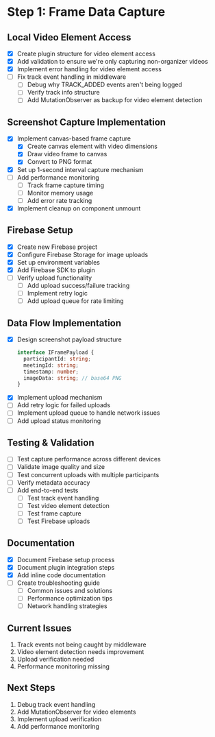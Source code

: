 # Step 1: Frame Data Capture

## Local Video Element Access
- [x] Create plugin structure for video element access
- [x] Add validation to ensure we're only capturing non-organizer videos
- [x] Implement error handling for video element access
- [ ] Fix track event handling in middleware
  - [ ] Debug why TRACK_ADDED events aren't being logged
  - [ ] Verify track info structure
  - [ ] Add MutationObserver as backup for video element detection

## Screenshot Capture Implementation
- [x] Implement canvas-based frame capture
  - [x] Create canvas element with video dimensions
  - [x] Draw video frame to canvas
  - [x] Convert to PNG format
- [x] Set up 1-second interval capture mechanism
- [ ] Add performance monitoring
  - [ ] Track frame capture timing
  - [ ] Monitor memory usage
  - [ ] Add error rate tracking
- [x] Implement cleanup on component unmount

## Firebase Setup
- [x] Create new Firebase project
- [x] Configure Firebase Storage for image uploads
- [x] Set up environment variables
- [x] Add Firebase SDK to plugin
- [ ] Verify upload functionality
  - [ ] Add upload success/failure tracking
  - [ ] Implement retry logic
  - [ ] Add upload queue for rate limiting

## Data Flow Implementation
- [x] Design screenshot payload structure
  ```typescript
  interface IFramePayload {
    participantId: string;
    meetingId: string;
    timestamp: number;
    imageData: string; // base64 PNG
  }
  ```
- [x] Implement upload mechanism
- [ ] Add retry logic for failed uploads
- [ ] Implement upload queue to handle network issues
- [ ] Add upload status monitoring

## Testing & Validation
- [ ] Test capture performance across different devices
- [ ] Validate image quality and size
- [ ] Test concurrent uploads with multiple participants
- [ ] Verify metadata accuracy
- [ ] Add end-to-end tests
  - [ ] Test track event handling
  - [ ] Test video element detection
  - [ ] Test frame capture
  - [ ] Test Firebase uploads

## Documentation
- [x] Document Firebase setup process
- [x] Document plugin integration steps
- [x] Add inline code documentation
- [ ] Create troubleshooting guide
  - [ ] Common issues and solutions
  - [ ] Performance optimization tips
  - [ ] Network handling strategies

## Current Issues
1. Track events not being caught by middleware
2. Video element detection needs improvement
3. Upload verification needed
4. Performance monitoring missing

## Next Steps
1. Debug track event handling
2. Add MutationObserver for video elements
3. Implement upload verification
4. Add performance monitoring 